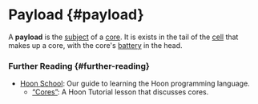 # Payload {#payload}

A **payload** is the [subject](subject.md) of a [core](core.md). It is exists in the tail of the [cell](cell.md) that makes up a core, with the core's [battery](battery.md) in the head.

### Further Reading {#further-reading}

- [Hoon School](../courses/hoon-school): Our guide to learning the Hoon programming language.
  - [“Cores”](../courses/hoon-school/F-cores.md#cores): A Hoon Tutorial lesson that discusses cores.
